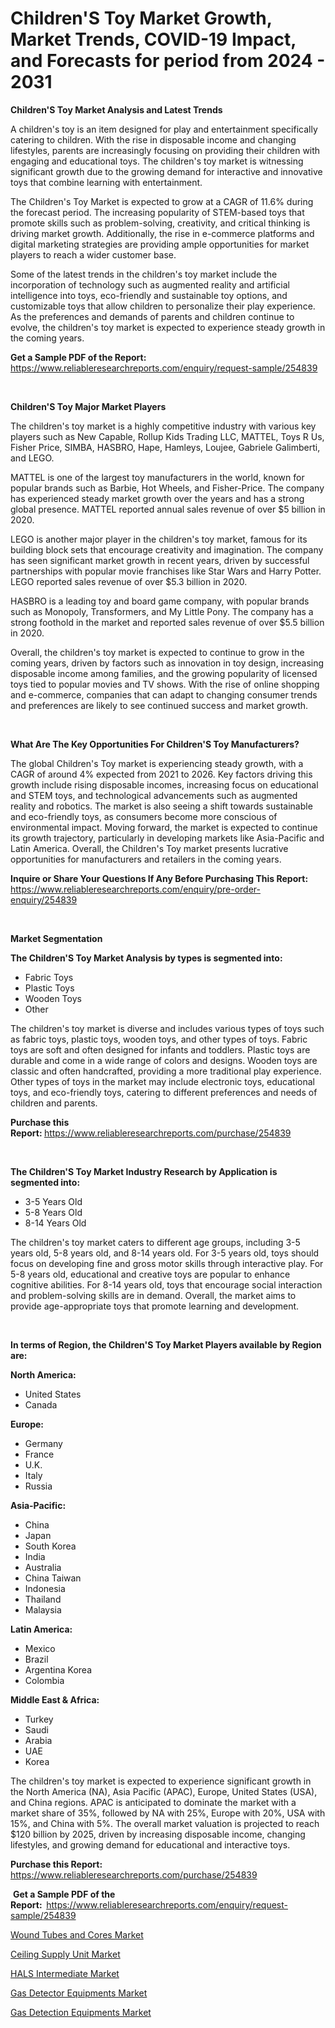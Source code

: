 <p><h1>Children'S Toy Market Growth, Market Trends, COVID-19 Impact, and Forecasts for period from 2024 - 2031</h1></p><p><strong>Children'S Toy Market Analysis and Latest Trends</strong></p>
<p><p>A children's toy is an item designed for play and entertainment specifically catering to children. With the rise in disposable income and changing lifestyles, parents are increasingly focusing on providing their children with engaging and educational toys. The children's toy market is witnessing significant growth due to the growing demand for interactive and innovative toys that combine learning with entertainment.</p><p>The Children's Toy Market is expected to grow at a CAGR of 11.6% during the forecast period. The increasing popularity of STEM-based toys that promote skills such as problem-solving, creativity, and critical thinking is driving market growth. Additionally, the rise in e-commerce platforms and digital marketing strategies are providing ample opportunities for market players to reach a wider customer base.</p><p>Some of the latest trends in the children's toy market include the incorporation of technology such as augmented reality and artificial intelligence into toys, eco-friendly and sustainable toy options, and customizable toys that allow children to personalize their play experience. As the preferences and demands of parents and children continue to evolve, the children's toy market is expected to experience steady growth in the coming years.</p></p>
<p><strong>Get a Sample PDF of the Report:&nbsp;</strong> <a href="https://www.reliableresearchreports.com/enquiry/request-sample/254839">https://www.reliableresearchreports.com/enquiry/request-sample/254839</a></p>
<p>&nbsp;</p>
<p><strong>Children'S Toy Major Market Players</strong></p>
<p><p>The children's toy market is a highly competitive industry with various key players such as New Capable, Rollup Kids Trading LLC, MATTEL, Toys R Us, Fisher Price, SIMBA, HASBRO, Hape, Hamleys, Loujee, Gabriele Galimberti, and LEGO. </p><p>MATTEL is one of the largest toy manufacturers in the world, known for popular brands such as Barbie, Hot Wheels, and Fisher-Price. The company has experienced steady market growth over the years and has a strong global presence. MATTEL reported annual sales revenue of over $5 billion in 2020.</p><p>LEGO is another major player in the children's toy market, famous for its building block sets that encourage creativity and imagination. The company has seen significant market growth in recent years, driven by successful partnerships with popular movie franchises like Star Wars and Harry Potter. LEGO reported sales revenue of over $5.3 billion in 2020.</p><p>HASBRO is a leading toy and board game company, with popular brands such as Monopoly, Transformers, and My Little Pony. The company has a strong foothold in the market and reported sales revenue of over $5.5 billion in 2020.</p><p>Overall, the children's toy market is expected to continue to grow in the coming years, driven by factors such as innovation in toy design, increasing disposable income among families, and the growing popularity of licensed toys tied to popular movies and TV shows. With the rise of online shopping and e-commerce, companies that can adapt to changing consumer trends and preferences are likely to see continued success and market growth.</p></p>
<p>&nbsp;</p>
<p><strong>What Are The Key Opportunities For Children'S Toy Manufacturers?</strong></p>
<p><p>The global Children's Toy market is experiencing steady growth, with a CAGR of around 4% expected from 2021 to 2026. Key factors driving this growth include rising disposable incomes, increasing focus on educational and STEM toys, and technological advancements such as augmented reality and robotics. The market is also seeing a shift towards sustainable and eco-friendly toys, as consumers become more conscious of environmental impact. Moving forward, the market is expected to continue its growth trajectory, particularly in developing markets like Asia-Pacific and Latin America. Overall, the Children's Toy market presents lucrative opportunities for manufacturers and retailers in the coming years.</p></p>
<p><strong>Inquire or Share Your Questions If Any Before Purchasing This Report:</strong> <a href="https://www.reliableresearchreports.com/enquiry/pre-order-enquiry/254839">https://www.reliableresearchreports.com/enquiry/pre-order-enquiry/254839</a></p>
<p>&nbsp;</p>
<p><strong>Market Segmentation</strong></p>
<p><strong>The Children'S Toy Market Analysis by types is segmented into:</strong></p>
<p><ul><li>Fabric Toys</li><li>Plastic Toys</li><li>Wooden Toys</li><li>Other</li></ul></p>
<p><p>The children's toy market is diverse and includes various types of toys such as fabric toys, plastic toys, wooden toys, and other types of toys. Fabric toys are soft and often designed for infants and toddlers. Plastic toys are durable and come in a wide range of colors and designs. Wooden toys are classic and often handcrafted, providing a more traditional play experience. Other types of toys in the market may include electronic toys, educational toys, and eco-friendly toys, catering to different preferences and needs of children and parents.</p></p>
<p><strong>Purchase this Report:&nbsp;</strong><a href="https://www.reliableresearchreports.com/purchase/254839">https://www.reliableresearchreports.com/purchase/254839</a></p>
<p>&nbsp;</p>
<p><strong>The Children'S Toy Market Industry Research by Application is segmented into:</strong></p>
<p><ul><li>3-5 Years Old</li><li>5-8 Years Old</li><li>8-14 Years Old</li></ul></p>
<p><p>The children's toy market caters to different age groups, including 3-5 years old, 5-8 years old, and 8-14 years old. For 3-5 years old, toys should focus on developing fine and gross motor skills through interactive play. For 5-8 years old, educational and creative toys are popular to enhance cognitive abilities. For 8-14 years old, toys that encourage social interaction and problem-solving skills are in demand. Overall, the market aims to provide age-appropriate toys that promote learning and development.</p></p>
<p>&nbsp;</p>
<p><strong>In terms of Region, the Children'S Toy Market Players available by Region are:</strong></p>
<p>
    <p> <strong> North America: </strong>
        <ul>
            <li>United States</li>
            <li>Canada</li>
        </ul>
        </p> 
    <p> <strong> Europe: </strong>
        <ul>
            <li>Germany</li>
            <li>France</li>
            <li>U.K.</li>
            <li>Italy</li>
            <li>Russia</li>
        </ul>
        </p> 
    <p> <strong> Asia-Pacific: </strong>
        <ul>
            <li>China</li>
            <li>Japan</li>
            <li>South Korea</li>
            <li>India</li>
            <li>Australia</li>
            <li>China Taiwan</li>
            <li>Indonesia</li>
            <li>Thailand</li>
            <li>Malaysia</li>
        </ul>
        </p> 
    <p> <strong> Latin America: </strong>
        <ul>
            <li>Mexico</li>
            <li>Brazil</li>
            <li>Argentina Korea</li>
            <li>Colombia</li>
        </ul>
        </p> 
    <p> <strong> Middle East & Africa: </strong>
        <ul>
            <li>Turkey</li>
            <li>Saudi</li>
            <li>Arabia</li>
            <li>UAE</li>
            <li>Korea</li>
        </ul>
    </p>
    </p>
<p><p>The children's toy market is expected to experience significant growth in the North America (NA), Asia Pacific (APAC), Europe, United States (USA), and China regions. APAC is anticipated to dominate the market with a market share of 35%, followed by NA with 25%, Europe with 20%, USA with 15%, and China with 5%. The overall market valuation is projected to reach $120 billion by 2025, driven by increasing disposable income, changing lifestyles, and growing demand for educational and interactive toys.</p></p>
<p><strong>Purchase this Report: </strong><a href="https://www.reliableresearchreports.com/purchase/254839">https://www.reliableresearchreports.com/purchase/254839</a></p>
<p>&nbsp;<strong>Get a Sample PDF of the Report:&nbsp;&nbsp;</strong><a href="https://www.reliableresearchreports.com/enquiry/request-sample/254839">https://www.reliableresearchreports.com/enquiry/request-sample/254839</a></p>
<p><strong></strong></p>
<p><p><a href="https://view.publitas.com/reportprime-1/wound-tubes-and-cores-market-size-growing-and-forecasted-for-period-from-2024-2031-and-provides-complete-market-analysis-of-this-market/">Wound Tubes and Cores Market</a></p><p><a href="https://frill-swim-3cd.notion.site/Ceiling-Supply-Unit-Market-Size-and-Examines-its-Market-Scope-with-a-Primary-Focus-on-Growth-Oppor-d1dbd549a7cd4c76aaaf3af38718ef8c">Ceiling Supply Unit Market</a></p><p><a href="https://view.publitas.com/reportprime-1/hals-intermediate-market-research-report-the-key-to-successful-business-strategy-forecasted-for-period-from-2024-2031/">HALS Intermediate Market</a></p><p><a href="https://cautious-neon-760.notion.site/Gas-Detector-Equipments-Market-Research-Report-The-Key-To-Successful-Business-Strategy-Forecasted-f-1ddee05bbbb342d4b07fc7bbd856382a">Gas Detector Equipments Market</a></p><p><a href="https://spotless-saver-8fd.notion.site/Gas-Detection-Equipments-Market-Furnish-Information-about-Market-Size-Market-Share-Market-Dynamics-292a7796339344a29d181096aea57f2c">Gas Detection Equipments Market</a></p></p>